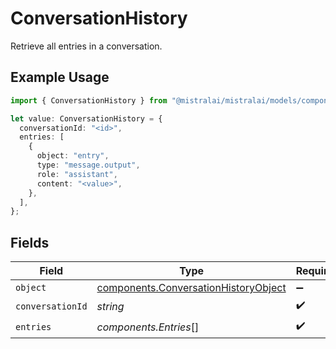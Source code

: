 # ConversationHistory

Retrieve all entries in a conversation.

## Example Usage

```typescript
import { ConversationHistory } from "@mistralai/mistralai/models/components";

let value: ConversationHistory = {
  conversationId: "<id>",
  entries: [
    {
      object: "entry",
      type: "message.output",
      role: "assistant",
      content: "<value>",
    },
  ],
};
```

## Fields

| Field                                                                                        | Type                                                                                         | Required                                                                                     | Description                                                                                  |
| -------------------------------------------------------------------------------------------- | -------------------------------------------------------------------------------------------- | -------------------------------------------------------------------------------------------- | -------------------------------------------------------------------------------------------- |
| `object`                                                                                     | [components.ConversationHistoryObject](../../models/components/conversationhistoryobject.md) | :heavy_minus_sign:                                                                           | N/A                                                                                          |
| `conversationId`                                                                             | *string*                                                                                     | :heavy_check_mark:                                                                           | N/A                                                                                          |
| `entries`                                                                                    | *components.Entries*[]                                                                       | :heavy_check_mark:                                                                           | N/A                                                                                          |